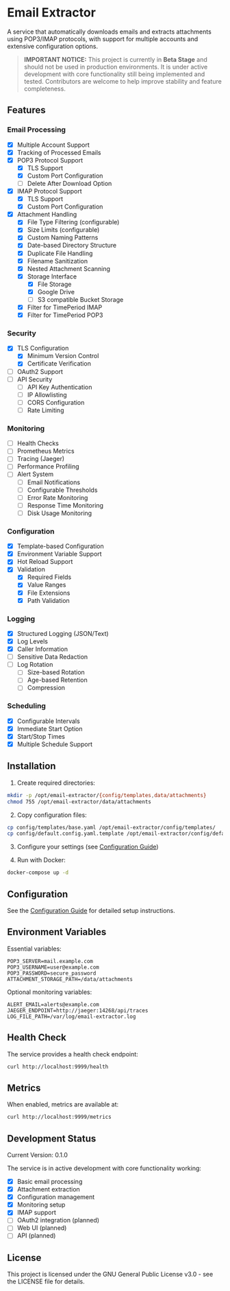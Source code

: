 # Email Extractor

A service that automatically downloads emails and extracts attachments using POP3/IMAP protocols, with support for multiple accounts and extensive configuration options.

> **IMPORTANT NOTICE:** This project is currently in **Beta Stage** and should not be used in production environments. It is under active development with core functionality still being implemented and tested. Contributors are welcome to help improve stability and feature completeness.


## Features

### Email Processing
- [x] Multiple Account Support
- [x] Tracking of Processed Emails
- [x] POP3 Protocol Support
  - [x] TLS Support
  - [x] Custom Port Configuration
  - [ ] Delete After Download Option
- [x] IMAP Protocol Support
  - [x] TLS Support
  - [x] Custom Port Configuration
- [x] Attachment Handling
  - [x] File Type Filtering (configurable)
  - [x] Size Limits (configurable)
  - [x] Custom Naming Patterns
  - [x] Date-based Directory Structure
  - [x] Duplicate File Handling
  - [x] Filename Sanitization
  - [x] Nested Attachment Scanning
  - [x] Storage Interface
    - [x] File Storage
    - [x] Google Drive
    - [ ] S3 compatible Bucket Storage
  - [x] Filter for TimePeriod IMAP
  - [x] Filter for TimePeriod POP3

### Security
- [x] TLS Configuration
  - [x] Minimum Version Control
  - [x] Certificate Verification
- [ ] OAuth2 Support
- [ ] API Security
  - [ ] API Key Authentication
  - [ ] IP Allowlisting
  - [ ] CORS Configuration
  - [ ] Rate Limiting

### Monitoring
- [ ] Health Checks
- [ ] Prometheus Metrics
- [ ] Tracing (Jaeger)
- [ ] Performance Profiling
- [ ] Alert System
  - [ ] Email Notifications
  - [ ] Configurable Thresholds
  - [ ] Error Rate Monitoring
  - [ ] Response Time Monitoring
  - [ ] Disk Usage Monitoring

### Configuration
- [x] Template-based Configuration
- [x] Environment Variable Support
- [x] Hot Reload Support
- [x] Validation
  - [x] Required Fields
  - [x] Value Ranges
  - [x] File Extensions
  - [x] Path Validation

### Logging
- [x] Structured Logging (JSON/Text)
- [x] Log Levels
- [x] Caller Information
- [ ] Sensitive Data Redaction
- [ ] Log Rotation
  - [ ] Size-based Rotation
  - [ ] Age-based Retention
  - [ ] Compression

### Scheduling
- [x] Configurable Intervals
- [x] Immediate Start Option
- [x] Start/Stop Times
- [x] Multiple Schedule Support

## Installation

1. Create required directories:
```bash
mkdir -p /opt/email-extractor/{config/templates,data/attachments}
chmod 755 /opt/email-extractor/data/attachments
```

2. Copy configuration files:
```bash
cp config/templates/base.yaml /opt/email-extractor/config/templates/
cp config/default.config.yaml.template /opt/email-extractor/config/default.config.yaml
```

3. Configure your settings (see [Configuration Guide](docs/configuration.md))

4. Run with Docker:
```bash
docker-compose up -d
```

## Configuration

See the [Configuration Guide](docs/configuration.md) for detailed setup instructions.

## Environment Variables

Essential variables:
```env
POP3_SERVER=mail.example.com
POP3_USERNAME=user@example.com
POP3_PASSWORD=secure_password
ATTACHMENT_STORAGE_PATH=/data/attachments
```

Optional monitoring variables:
```env
ALERT_EMAIL=alerts@example.com
JAEGER_ENDPOINT=http://jaeger:14268/api/traces
LOG_FILE_PATH=/var/log/email-extractor.log
```

## Health Check

The service provides a health check endpoint:
```bash
curl http://localhost:9999/health
```

## Metrics

When enabled, metrics are available at:
```bash
curl http://localhost:9999/metrics
```

## Development Status

Current Version: 0.1.0

The service is in active development with core functionality working:
- [x] Basic email processing
- [x] Attachment extraction
- [x] Configuration management
- [x] Monitoring setup
- [x] IMAP support
- [ ] OAuth2 integration (planned)
- [ ] Web UI (planned)
- [ ] API (planned)

## License

This project is licensed under the GNU General Public License v3.0 - see the LICENSE file for details.